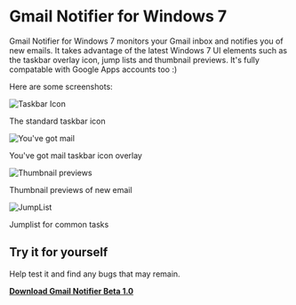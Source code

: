 Gmail Notifier for Windows 7
============================

Gmail Notifier for Windows 7 monitors your Gmail inbox and notifies you of new emails. It takes advantage of the latest Windows 7 UI elements such as the taskbar overlay icon, jump lists and thumbnail previews. It's fully compatable with Google Apps accounts too :)

Here are some screenshots:

![Taskbar Icon](http://kwerty.com/GmailNotifierImages/TaskbarIcon.png)

The standard taskbar icon

![You've got mail](http://kwerty.com/GmailNotifierImages/GotMail.png)

You've got mail taskbar icon overlay

![Thumbnail previews](http://kwerty.com/GmailNotifierImages/ThumbPreview.png)

Thumbnail previews of new email

![JumpList](http://kwerty.com/GmailNotifierImages/JumpList.png)

Jumplist for common tasks



Try it for yourself
--------------------

Help test it and find any bugs that may remain.

**[Download Gmail Notifier Beta 1.0](https://github.com/downloads/kwerty/Gmail-Notifier/Gmail-Notifier-Beta-1_0.zip)**